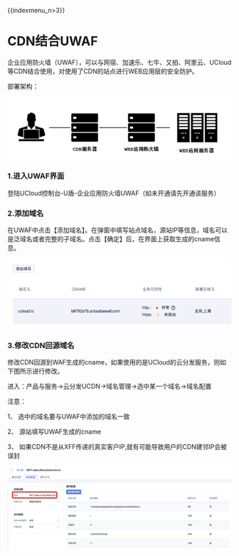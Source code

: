 {{indexmenu_n>3}}

# CDN结合UWAF

企业应用防火墙（UWAF），可以与网宿、加速乐、七牛、又拍、阿里云、UCloud等CDN结合使用，对使用了CDN的站点进行WEB应用层的安全防护。

部署架构：

![](/images/common/cdn.png)

### 1.进入UWAF界面

登陆UCloud控制台-U盾-企业应用防火墙UWAF（如未开通请先开通该服务）

### 2.添加域名

在UWAF中点击【添加域名】。在弹窗中填写站点域名，源站IP等信息，域名可以是泛域名或者完整的子域名。点击【确定】后，在界面上获取生成的cname信息。

![](/images/common/waf32.png)

### 3.修改CDN回源域名

修改CDN回源到WAF生成的cname，如果使用的是UCloud的云分发服务，则如下图所示进行修改。

进入：产品与服务-\>云分发UCDN-\>域名管理-\>选中某一个域名-\>域名配置

注意：

1、 选中的域名要与UWAF中添加的域名一致

2、 源站填写UWAF生成的cname

3、 如果CDN不是从XFF传递的真实客户IP,就有可能导致用户的CDN建邻IP会被误封

![](/images/common/cdn3.png)
